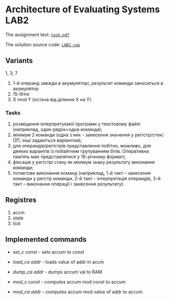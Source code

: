 # Architecture of Evaluating Systems LAB2

The assignment text: [`task.pdf`](./task.pdf)

The solution source code: [`LAB2.cpp`](./LAB2.cpp)

## Variants
1, 3, 7

1) 1-й операнд завжди в акумуляторі, результат команди заноситься в
акумулятор
2) 15-бітні
3) X mod Y (остача від ділення X на Y).

### Tasks

1) розміщення інтерпретуємої програми у текстовому файлі (наприклад, один рядок=одна команда);
2) мінімум 2 команди (одна з них - занесення значення у регістр/стек/ОП, інші задаються варіантом);
3) для операндів/регістрів представлення побітно, можливо, для деяких варіантів із побайтним групуванням бітів.
Оперативна пам’ять має представлятися у 16-річному форматі;
4) фіксація у регістрі стану як мінімум знаку результату виконання команди;
5) потактове виконання команд (наприклад, 1-й такт – занесення команди у регстр команди, 2-й такт - інтерпретація
операндів, 3-й такт – виконання операції і занесення результату).

## Registres

1) accm
2) state
3) tick

## Implemented commands

* *set_c const* - sets accum to const
* *load_ca addr* - loads value of addr in accm
* *dump_ca addr* - dumps accum val to RAM

* *mod_c const* - computes accum mod const to accum
* *mod_ca addr* - computes accum mod value of addr to accum
